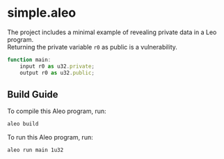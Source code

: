 # simple.aleo

The project includes a minimal example of revealing private data in a Leo program.  
Returning the private variable `r0` as public is a vulnerability.

```js
function main:
    input r0 as u32.private;
    output r0 as u32.public;
```

## Build Guide

To compile this Aleo program, run:
```bash
aleo build
```

To run this Aleo program, run:
```bash
aleo run main 1u32
```